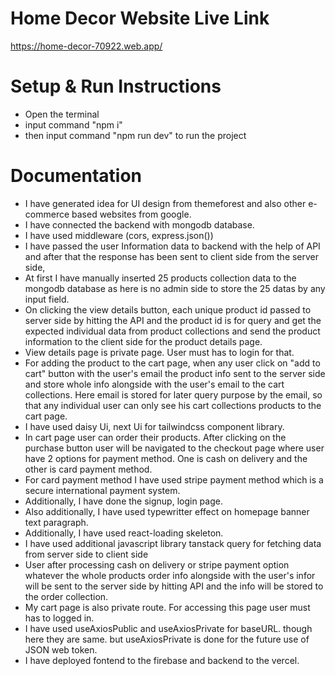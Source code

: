 # Home Decor Website Live Link
https://home-decor-70922.web.app/

# Setup & Run Instructions

- Open the terminal
- input command "npm i"
- then input command "npm run dev" to run the project

# Documentation

- I have generated idea for UI design from themeforest and also other e-commerce based websites from google.
- I have connected the backend with mongodb database. 
- I have used middleware (cors, express.json())
- I have passed the user Information data to backend with the help of API and after that the response has been sent to client side from the server side,
- At first I have manually inserted 25 products collection data to the mongodb database as here is no admin side to store the 25 datas by any input field.
- On clicking the view details button, each unique product id passed to server side by hitting the API and the product id is for query and get the expected individual data from product collections and send the product information to the client side for the product details page.
- View details page is private page. User must has to login for that. 
- For adding the product to the cart page, when any user click on "add to cart" button with the user's email the product info sent to the server side and store whole info alongside with the user's email to the cart collections. Here email is stored for later query purpose by the email, so that any individual user can only see his cart collections products to the cart page.
- I have used daisy Ui, next Ui for tailwindcss component library.
- In cart page user can order their products. After clicking on the purchase button user will be navigated to the checkout page where user have 2 options for payment method. One is cash on delivery and the other is card payment method.
- For card payment method I have used stripe payment method which is a secure international payment system.
- Additionally, I have done the signup, login page.
- Also additionally, I have used typewritter effect on homepage banner text paragraph.
- Additionally, I have used react-loading skeleton.
- I have used additional javascript library tanstack query for fetching data from server side to client side
- User after processing cash on delivery or stripe payment option whatever the whole products order info alongside with the user's infor will be sent to the server side by hitting API and the info will be stored to the order collection. 
- My cart page is also private route. For accessing this page user must has to logged in.
- I have used useAxiosPublic and useAxiosPrivate for baseURL. though here they are same. but useAxiosPrivate is done for the future use of JSON web token. 
- I have deployed fontend to the firebase and backend to the vercel.


